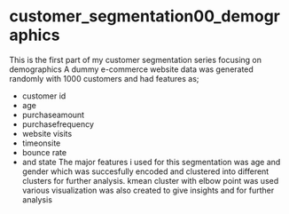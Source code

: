 # customer_segmentation00_demographics
This is the first part of my customer segmentation series focusing on demographics
 A dummy e-commerce website data was generated randomly with 1000 customers and had features as;
 - customer id
 - age
 - purchaseamount
 - purchasefrequency
 - website visits
 - timeonsite
 - bounce rate
 - and state
The major features i used for this segmentation was age and gender which was succesfully encoded and clustered into different clusters for further analysis. kmean cluster with elbow point was used
various visualization was also  created to give insights and for further analysis
